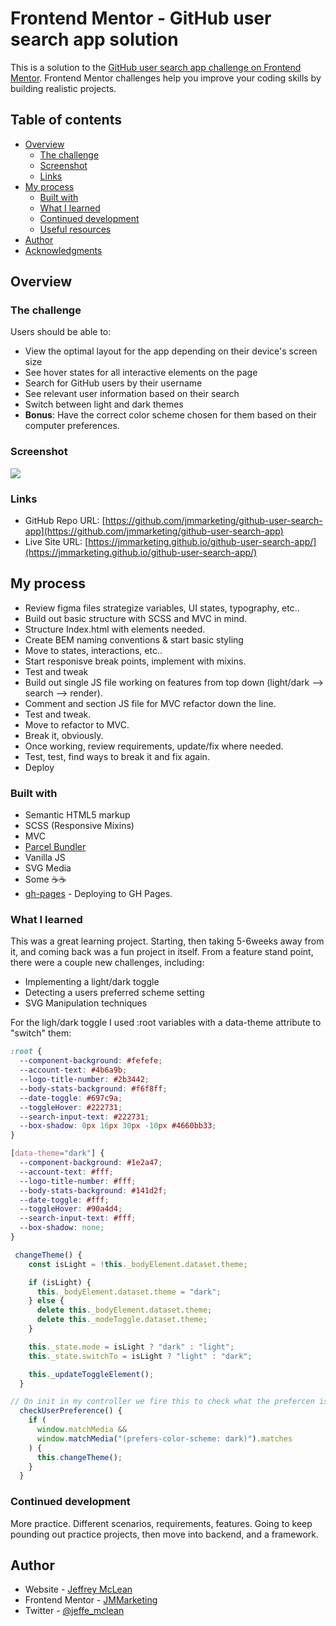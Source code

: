 # Frontend Mentor - GitHub user search app solution

This is a solution to the [GitHub user search app challenge on Frontend Mentor](https://www.frontendmentor.io/challenges/github-user-search-app-Q09YOgaH6). Frontend Mentor challenges help you improve your coding skills by building realistic projects.

## Table of contents

- [Overview](#overview)
  - [The challenge](#the-challenge)
  - [Screenshot](#screenshot)
  - [Links](#links)
- [My process](#my-process)
  - [Built with](#built-with)
  - [What I learned](#what-i-learned)
  - [Continued development](#continued-development)
  - [Useful resources](#useful-resources)
- [Author](#author)
- [Acknowledgments](#acknowledgments)

## Overview

### The challenge

Users should be able to:

- View the optimal layout for the app depending on their device's screen size
- See hover states for all interactive elements on the page
- Search for GitHub users by their username
- See relevant user information based on their search
- Switch between light and dark themes
- **Bonus**: Have the correct color scheme chosen for them based on their computer preferences.

### Screenshot

![](./preview.gif)

### Links

- GitHub Repo URL: [https://github.com/jmmarketing/github-user-search-app](https://github.com/jmmarketing/github-user-search-app)
- Live Site URL: [https://jmmarketing.github.io/github-user-search-app/](https://jmmarketing.github.io/github-user-search-app/)

## My process

- Review figma files strategize variables, UI states, typography, etc..
- Build out basic structure with SCSS and MVC in mind.
- Structure Index.html with elements needed.
- Create BEM naming conventions & start basic styling
- Move to states, interactions, etc..
- Start responisve break points, implement with mixins.
- Test and tweak
- Build out single JS file working on features from top down (light/dark --> search --> render).
- Comment and section JS file for MVC refactor down the line.
- Test and tweak.
- Move to refactor to MVC.
- Break it, obviously.
- Once working, review requirements, update/fix where needed.
- Test, test, find ways to break it and fix again.
- Deploy

### Built with

- Semantic HTML5 markup
- SCSS (Responsive Mixins)
- MVC
- [Parcel Bundler](https://parceljs.org/)
- Vanilla JS
- SVG Media
- Some ☕☕
- [gh-pages](https://www.npmjs.com/package/gh-pages) - Deploying to GH Pages.

### What I learned

This was a great learning project. Starting, then taking 5-6weeks away from it, and coming back was a fun project in itself. From a feature stand point, there were a couple new challenges, including:

- Implementing a light/dark toggle
- Detecting a users preferred scheme setting
- SVG Manipulation techniques

For the ligh/dark toggle I used :root variables with a data-theme attribute to "switch" them:

```css
:root {
  --component-background: #fefefe;
  --account-text: #4b6a9b;
  --logo-title-number: #2b3442;
  --body-stats-background: #f6f8ff;
  --date-toggle: #697c9a;
  --toggleHover: #222731;
  --search-input-text: #222731;
  --box-shadow: 0px 16px 30px -10px #4660bb33;
}

[data-theme="dark"] {
  --component-background: #1e2a47;
  --account-text: #fff;
  --logo-title-number: #fff;
  --body-stats-background: #141d2f;
  --date-toggle: #fff;
  --toggleHover: #90a4d4;
  --search-input-text: #fff;
  --box-shadow: none;
}
```

```js
 changeTheme() {
    const isLight = !this._bodyElement.dataset.theme;

    if (isLight) {
      this._bodyElement.dataset.theme = "dark";
    } else {
      delete this._bodyElement.dataset.theme;
      delete this._modeToggle.dataset.theme;
    }

    this._state.mode = isLight ? "dark" : "light";
    this._state.switchTo = isLight ? "light" : "dark";

    this._updateToggleElement();
  }

// On init in my controller we fire this to check what the prefercen is.
  checkUserPreference() {
    if (
      window.matchMedia &&
      window.matchMedia("(prefers-color-scheme: dark)").matches
    ) {
      this.changeTheme();
    }
  }
```

### Continued development

More practice. Different scenarios, requirements, features. Going to keep pounding out
practice projects, then move into backend, and a framework.

## Author

- Website - [Jeffrey McLean](https://jeffreymclean.com)
- Frontend Mentor - [JMMarketing](https://www.frontendmentor.io/profile/jmmarketing)
- Twitter - [@jeffe_mclean](https://www.twitter.com/jeffe_mclean)

